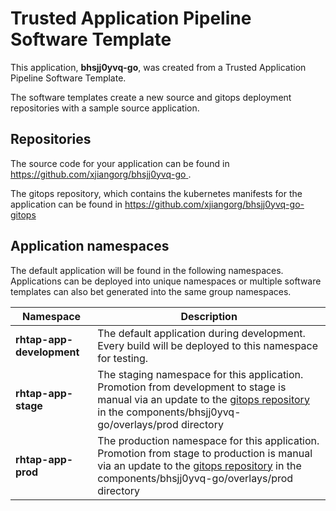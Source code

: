 # Trusted Application Pipeline Software Template

This application, **bhsjj0yvq-go**, was created from a Trusted Application Pipeline Software Template.

The software templates create a new source and gitops deployment repositories with a sample source application. 

## Repositories

The source code for your application can be found in [https://github.com/xjiangorg/bhsjj0yvq-go ](https://github.com/xjiangorg/bhsjj0yvq-go ).
 
The gitops repository, which contains the kubernetes manifests for the application can be found in 
[https://github.com/xjiangorg/bhsjj0yvq-go-gitops ](https://github.com/xjiangorg/bhsjj0yvq-go-gitops ) 

## Application namespaces 

The default application will be found in the following namespaces. Applications can be deployed into unique namespaces or multiple software templates can also bet generated into the same group namespaces.  

|  Namespace   |  Description   |  
| -------- | -------- |   
| **rhtap-app-development** | The default application during development. Every build will be deployed to this namespace for testing. | 
| **rhtap-app-stage** | The staging namespace for this application. Promotion from development to stage is manual via an update to the [gitops repository](https://github.com/xjiangorg/bhsjj0yvq-go-gitops ) in the components/bhsjj0yvq-go/overlays/prod directory |  
| **rhtap-app-prod** | The production namespace for this application. Promotion from stage to production is manual via an update to the [gitops repository](https://github.com/xjiangorg/bhsjj0yvq-go-gitops ) in the components/bhsjj0yvq-go/overlays/prod directory | 